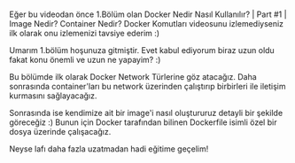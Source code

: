 ####     ####
Eğer bu videodan önce 1.Bölüm olan Docker Nedir Nasıl Kullanılır? | Part #1 | Image Nedir? Container Nedir? Docker Komutları videosunu izlemediyseniz ilk olarak onu izlemenizi tavsiye ederim :)


Umarım 1.bölüm hoşunuza gitmiştir. Evet kabul ediyorum biraz uzun oldu fakat konu önemli ve uzun ne yapayim? :)

Bu bölümde ilk olarak Docker Network Türlerine göz atacağız. Daha sonrasında container'ları bu network üzerinden çalıştırıp birbirleri ile iletişim kurmasını sağlayacağız.

Sonrasında ise kendimize ait bir image'i nasıl oluştururuz detayli bir şekilde göreceğiz :) Bunun için Docker tarafından bilinen Dockerfile isimli özel bir dosya üzerinde çalışacağız.

Neyse lafı daha fazla uzatmadan hadi eğitime geçelim!